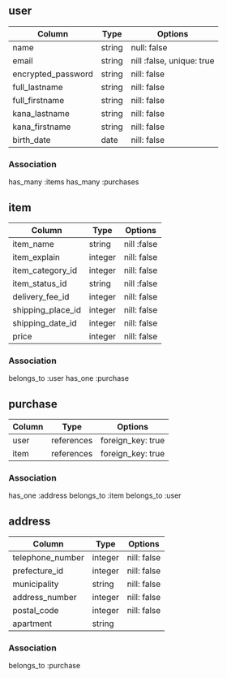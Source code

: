 ## user

| Column             | Type    | Options                   |
| ------------------ | ------- | ------------------------- |
| name               | string  | null: false               |
| email              | string  | nill :false, unique: true |
| encrypted_password | string  | nill: false               |
| full_lastname      | string  | nill: false               |
| full_firstname     | string  | nill: false               |
| kana_lastname      | string  | nill: false               |
| kana_firstname     | string  | nill: false               |
| birth_date         | date    | nill: false               |


### Association
has_many :items
has_many :purchases


## item

| Column            | Type    | Options     |
| ----------------- | ------  | ----------- |
| item_name         | string  | nill :false |
| item_explain      | integer | nill: false |
| item_category_id  | integer | nill: false |
| item_status_id    | string  | nill :false |
| delivery_fee_id   | integer | nill: false |
| shipping_place_id | integer | nill: false |
| shipping_date_id  | integer | nill: false |
| price             | integer | nill: false |


### Association
belongs_to :user
has_one :purchase


## purchase

| Column         | Type       | Options           |
| -------------- | ---------- | ----------------- |
| user           | references | foreign_key: true |
| item           | references | foreign_key: true |


### Association
has_one    :address
belongs_to :item
belongs_to :user


## address

| Column              | Type    | Options     |
| ------------------- | ------- | ----------- |
| telephone_number    | integer | nill: false |
| prefecture_id       | integer | nill: false |
| municipality        | string  | nill: false |
| address_number      | integer | nill: false |
| postal_code         | integer | nill: false |
| apartment           | string  |             |


### Association
belongs_to :purchase
